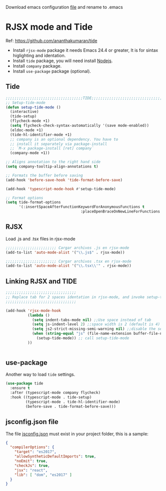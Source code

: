 <!-- TITLE: Emacs/Reactjs -->

 Download emacs configuration <a href="/uploads/emacs/dotemacsjsreact.lisp" download> file</a> and rename to .emacs
# RJSX mode and Tide

Ref: https://github.com/ananthakumaran/tide

* Install `rjsx-mode` package it needs Emacs 24.4 or greater, It is for sintax higlighting and identation.
* Install `tide` package, you will need install [Nodejs](/javascript/nodejs).
* Install `company` package.
* Install `use-package` package (optional).

## Tide


```lisp
;;;;;;;;;;;;;;;;;;;;;;;;;;;;;;;;;;;TIDE;;;;;;;;;;;;;;;;;;;;;;;;;;;;;;;;;;;;;;;;;
;; Setup-tide-mode
(defun setup-tide-mode ()
  (interactive)
  (tide-setup)
  (flycheck-mode +1)
  (setq flycheck-check-syntax-automatically '(save mode-enabled))
  (eldoc-mode +1)
  (tide-hl-identifier-mode +1)
  ;; company is an optional dependency. You have to
  ;; install it separately via package-install
  ;; `M-x package-install [ret] company`
  (company-mode +1))

;; Aligns annotation to the right hand side
(setq company-tooltip-align-annotations t)

;; Formats the buffer before saving
(add-hook 'before-save-hook 'tide-format-before-save)

(add-hook 'typescript-mode-hook #'setup-tide-mode)

;; Format options
(setq tide-format-options
      '(:insertSpaceAfterFunctionKeywordForAnonymousFunctions t
							      :placeOpenBraceOnNewLineForFunctions nil))
```

## RJSX

Load .js and .tsx files in rjsx-mode


```lisp
;;;;;;;;;;;;;;;;;;;;;;; Cargar archivos .js en rjsx-mode
(add-to-list 'auto-mode-alist '("\\.js$" . rjsx-mode))

;;;;;;;;;;;;;;;;;;;;;;; Cargar archivos .tsx en rjsx-mode
(add-to-list 'auto-mode-alist '("\\.tsx\\'" . rjsx-mode))
```


## Linking RJSX and TIDE

```lisp
;;;;;;;;;;;;;;;;;;;;;;;;;;;;;;;;
;; Replace tab for 2 spaces identation in rjsx-mode, and invoke setup-tide-mode
;;;;;;;;;;;;;;;;;;;;;;;;;;;;;;;;

(add-hook 'rjsx-mode-hook
          (lambda ()
            (setq indent-tabs-mode nil) ;;Use space instead of tab
            (setq js-indent-level 2) ;;space width is 2 (default is 4)
            (setq js2-strict-missing-semi-warning nil) ;;disable the semicolon warning
            (when (string-equal "js" (file-name-extension buffer-file-name))
              (setup-tide-mode)) ;; call setup-tide-mode 
          ))
						
```

## use-package

Another way to load `tide` settings.

```lisp
(use-package tide
  :ensure t
  :after (typescript-mode company flycheck)
  :hook ((typescript-mode . tide-setup)
         (typescript-mode . tide-hl-identifier-mode)
         (before-save . tide-format-before-save)))
```


## jsconfig.json file

The file <a href="/uploads/reactjs/jsconfig.json" download>jsconfig.json</a> must exist in your project folder, this is a sample:


```json
{
  "compilerOptions": {
    "target": "es2017",
    "allowSyntheticDefaultImports": true,
    "noEmit": true,
    "checkJs": true,
    "jsx": "react",
    "lib": [ "dom", "es2017" ]
  }
}
```




